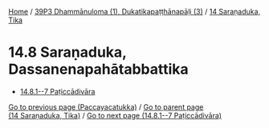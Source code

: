 
[Home](/) / [39P3 Dhammānuloma (1), Dukatikapaṭṭhānapāḷi (3)](...md) / [14 Saraṇaduka, Tika](../39P3/14.md)

# 14.8 Saraṇaduka, Dassanenapahātabbattika

* [14.8.1--7 Paṭiccādivāra](14.8/14.8.1--7.md)

[Go to previous page (Paccayacatukka)](14.7/14.7.1--7/Paccayacatukka.md) / [Go to parent page (14 Saraṇaduka, Tika)](../39P3/14.md) / [Go to next page (14.8.1--7 Paṭiccādivāra)](14.8/14.8.1--7.md)


